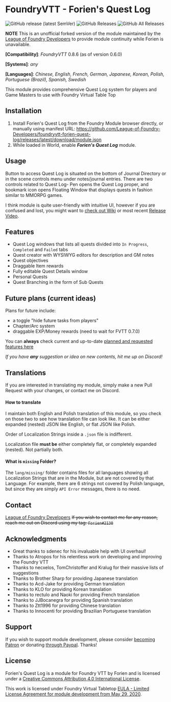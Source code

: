 # FoundryVTT - Forien's Quest Log
![GitHub release (latest SemVer)](https://img.shields.io/github/v/release/League-of-Foundry-Developers/foundryvtt-forien-quest-log?style=for-the-badge) 
![GitHub Releases](https://img.shields.io/github/downloads/League-of-Foundry-Developers/foundryvtt-forien-quest-log/latest/total?style=for-the-badge) 
![GitHub All Releases](https://img.shields.io/github/downloads/League-of-Foundry-Developers/foundryvtt-forien-quest-log/total?style=for-the-badge&label=Downloads+total)  

**NOTE** This is an unofficial forked version of the module maintained by the [League of Foundry Developers](https://discord.gg/gzemMfHURH) to provide module continuity while Forien is unavailable.

**[Compatibility]**: *FoundryVTT* 0.8.6 (as of version 0.6.0)

**[Systems]**: *any*  

**[Languages]**: *Chinese, English, French, German, Japanese, Korean, Polish, Portuguese (Brazil), Spanish, Swedish*  

This module provides comprehensive Quest Log system for players and Game Masters to use with Foundry Virtual Table Top

## Installation

1. Install Forien's Quest Log from the Foundry Module browser directly, or manually using manifest URL: https://github.com/League-of-Foundry-Developers/foundryvtt-forien-quest-log/releases/latest/download/module.json
2. While loaded in World, enable **_Forien's Quest Log_** module.

## Usage
Button to access Quest Log is situated on the bottom of Journal Directory or in the scene controls menu under notes/journal entries. There are two controls related to Quest Log- Pen opens the Quest Log proper, and bookmark icon opens Floating Window that displays quests in fashion similar to MMORPG games.

I think module is quite user-friendly with intuitive UI, however if you are confused and lost, you might want to [check out Wiki](https://github.com/Forien/foundryvtt-forien-quest-log/wiki) or most recent [Release Video](https://www.patreon.com/forien/posts?filters[tag]=quest%20log&filters[media_types]=video).


## Features

* Quest Log windows that lists all quests divided into `In Progress`, `Completed` and `Failed` tabs
* Quest creator with WYSIWYG editors for description and GM notes
* Quest objectives
* Draggable Item rewards
* Fully editable Quest Details window
* Personal Quests
* Quest Branching in the form of Sub Quests

## Future plans (current ideas)

Plans for future include:
* a toggle "hide future tasks from players"
* Chapter/Arc system
* draggable EXP/Money rewards (need to wait for FVTT 0.7.0)

You can **always** check current and up-to-date [planned and requested features here](https://github.com/Forien/foundryvtt-forien-quest-log/issues?q=is%3Aopen+is%3Aissue+label%3Aenhancement)

*If you have **any** suggestion or idea on new contents, hit me up on Discord!*

## Translations

If you are interested in translating my module, simply make a new Pull Request with your changes, or contact me on Discord.

#### How to translate

I maintain both English and Polish translation of this module, so you check on those two to see how translation file can look like. It can be either expanded (nested) JSON like English, or flat JSON like Polish.

Order of Localization Strings inside a `.json` file is indifferent. 

Localization file **must be** either completely flat, or completely expanded (nested). Not partially both. 

#### What is `missing` Folder?

The `lang/missing/` folder contains files for all languages showing all Localization Strings that are in the Module, but are not covered by that Language. For example, there are 6 strings not covered by Polish language, but since they are simply `API Error` messages, there is no need.  


## Contact
[League of Foundry Developers](https://discord.gg/gzemMfHURH)
~~If you wish to contact me for any reason, reach me out on Discord using my tag: `Forien#2130`~~

## Acknowledgments

* Great thanks to sdenec for his invaluable help with UI overhaul!
* Thanks to Atropos for his relentless work on developing and improving the Foundry VTT
* Thanks to necxelos, TomChristoffer and Kralug for their massive lists of suggestions
* Thanks to Brother Sharp for providing Japanese translation
* Thanks to Acd-Jake for providing German translation
* Thanks to KLO for providing Korean translation
* Thanks to rectulo and Naoki for providing French translation
* Thanks to JJBocanegra for providing Spanish translation
* Thanks to Ztt1996 for providing Chinese translation
* Thanks to Innocenti for providing Brazilian Portuguese translation 

## Support

If you wish to support module development, please consider [becoming Patron](https://www.patreon.com/foundryworkshop) or donating [through Paypal](https://www.paypal.com/cgi-bin/webscr?cmd=_s-xclick&hosted_button_id=6P2RRX7HVEMV2&source=url). Thanks!

## License

Forien's Quest Log is a module for Foundry VTT by Forien and is licensed under a [Creative Commons Attribution 4.0 International License](http://creativecommons.org/licenses/by/4.0/).

This work is licensed under Foundry Virtual Tabletop [EULA - Limited License Agreement for module development from May 29, 2020](https://foundryvtt.com/article/license/).
